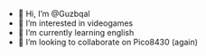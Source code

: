 - 👋 Hi, I’m @Guzbqal
- 👀 I’m interested in videogames
- 🌱 I’m currently learning english
- 💞️ I’m looking to collaborate on Pico8430 (again)

<!---
Guzbqal is a ✨ special ✨ repository because its `README.md` (this file) appears on your GitHub profile.
You can click the Preview link to take a look at your changes.
--->
